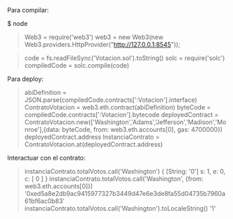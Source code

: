 Para compilar: 

$ node
> Web3 = require('web3')
> web3 = new Web3(new Web3.providers.HttpProvider("http://127.0.0.1:8545"));

> code = fs.readFileSync('Votacion.sol').toString()
> solc = require('solc')
> compiledCode = solc.compile(code)

Para deploy:

> abiDefinition = JSON.parse(compiledCode.contracts[':Votacion'].interface)
> ContratoVotacion = web3.eth.contract(abiDefinition)
> byteCode = compiledCode.contracts[':Votacion'].bytecode
> deployedContract = ContratoVotacion.new(['Washington','Adams','Jefferson','Madison','Monroe'],{data: byteCode, from: web3.eth.accounts[0], gas: 4700000})
> deployedContract.address
> InstanciaContrato = ContratoVotacion.at(deployedContract.address)

Interactuar con el contrato:

> instanciaContrato.totalVotos.call('Washington')
{ [String: '0'] s: 1, e: 0, c: [ 0 ] }
> instanciaContrato.totalVotos.call('Washington', {from: web3.eth.accounts[0]})
'0xed5a8e2db9ac9415977327b3449d47e6e3de8fa55d04735b7960a61bf6ac0b83'
> instanciaContrato.totalVotos.call('Washington').toLocaleString()
'1'

